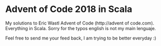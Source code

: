 <h1>Advent of Code 2018 in Scala</h1>
My solutions to Eric Wastl Advent of Code (http://advent of code.com). Everything in Scala. Sorry for the typos english is not my main lenguaje. 

Feel free to send me your feed back, I am trying to be better everyday :)

